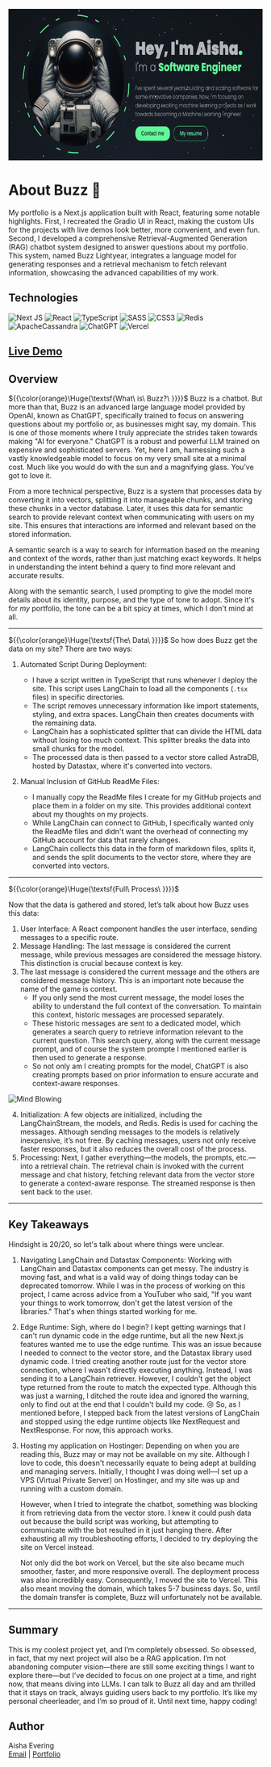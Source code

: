 <p align="center">
   <img src="https://github.com/AishaEvering/Portfolio_2/blob/main/header.png" height="300" width="600" alt="My Assistant Logo">
</p>

# About Buzz 🤖

My portfolio is a Next.js application built with React, featuring some notable highlights. First, I recreated the Gradio UI in React, making the custom UIs 
for the projects with live demos look better, more convenient, and even fun. Second, I developed a comprehensive Retrieval-Augmented Generation (RAG) chatbot 
system designed to answer questions about my portfolio. This system, named Buzz Lightyear, integrates a language model for generating responses and a retrieval 
mechanism to fetch relevant information, showcasing the advanced capabilities of my work.

## Technologies
![Next JS](https://img.shields.io/badge/Next-black?style=for-the-badge&logo=next.js&logoColor=white)
![React](https://img.shields.io/badge/react-%2320232a.svg?style=for-the-badge&logo=react&logoColor=%2361DAFB)
![TypeScript](https://img.shields.io/badge/typescript-%23007ACC.svg?style=for-the-badge&logo=typescript&logoColor=white)
![SASS](https://img.shields.io/badge/SASS-hotpink.svg?style=for-the-badge&logo=SASS&logoColor=white)
![CSS3](https://img.shields.io/badge/css3-%231572B6.svg?style=for-the-badge&logo=css3&logoColor=white)
![Redis](https://img.shields.io/badge/redis-%23DD0031.svg?style=for-the-badge&logo=redis&logoColor=white)
![ApacheCassandra](https://img.shields.io/badge/cassandra-%231287B1.svg?style=for-the-badge&logo=apache-cassandra&logoColor=white)
![ChatGPT](https://img.shields.io/badge/chatGPT-74aa9c?style=for-the-badge&logo=openai&logoColor=white)
![Vercel](https://img.shields.io/badge/vercel-%23000000.svg?style=for-the-badge&logo=vercel&logoColor=white)

## [Live Demo](https://aishaeportfolio.com/)

## Overview
${{\color{orange}\Huge{\textsf{What\ is\ Buzz?\ \}}}}\$
Buzz is a chatbot. But more than that, Buzz is an advanced large language model provided by OpenAI, known as ChatGPT, specifically trained to focus on answering questions about my portfolio or, as businesses might say, my domain. This is one of those moments where I truly appreciate the strides taken towards making "AI for everyone." ChatGPT is a robust and powerful LLM trained on expensive and sophisticated servers.  Yet, here I am, harnessing such a vastly knowledgeable model to focus on my very small site at a minimal cost. Much like you would do with the sun and a magnifying glass.  You’ve got to love it.

From a more technical perspective, Buzz is a system that processes data by converting it into vectors, splitting it into manageable chunks, and storing these chunks in a vector database. Later, it uses this data for semantic search to provide relevant context when communicating with users on my site. This ensures that interactions are informed and relevant based on the stored information.

A semantic search is a way to search for information based on the meaning and context of the words, rather than just matching exact keywords. It helps in understanding the intent behind a query to find more relevant and accurate results.

Along with the semantic search, I used prompting to give the model more details about its identity, purpose, and the type of tone to adopt. Since it's for *my* portfolio, the tone can be a bit spicy at times, which I don't mind at all.
***

${{\color{orange}\Huge{\textsf{The\ Data\ \}}}}\$
So how does Buzz get the data on my site? There are two ways:

1. Automated Script During Deployment:

   - I have a script written in TypeScript that runs whenever I deploy the site. This script uses LangChain to load all the components (`.tsx` files) in specific directories.
   - The script removes unnecessary information like import statements, styling, and extra spaces. LangChain then creates documents with the remaining data.
   - LangChain has a sophisticated splitter that can divide the HTML data without losing too much context. This splitter breaks the data into small chunks for the model.
   - The processed data is then passed to a vector store called AstraDB, hosted by Datastax, where it's converted into vectors.
     
2. Manual Inclusion of GitHub ReadMe Files:

   - I manually copy the ReadMe files I create for my GitHub projects and place them in a folder on my site. This provides additional context about my thoughts on my projects.
   - While LangChain can connect to GitHub, I specifically wanted only the ReadMe files and didn't want the overhead of connecting my GitHub account for data that rarely changes.
   - LangChain collects this data in the form of markdown files, splits it, and sends the split documents to the vector store, where they are converted into vectors.
***

${{\color{orange}\Huge{\textsf{Full\ Process\ \}}}}\$

Now that the data is gathered and stored, let’s talk about how Buzz uses this data:

1. User Interface: A React component handles the user interface, sending messages to a specific route.
2. Message Handling: The last message is considered the current message, while previous messages are considered the message history. This distinction is crucial because context is key.
3. The last message is considered the current message and the others are considered message history.  This is an important note because the name of the game is context.
   - If you only send the most current message, the model loses the ability to understand the full context of the conversation. To maintain this context, historic messages are processed separately.
   - These historic messages are sent to a dedicated model, which generates a search query to retrieve information relevant to the current question. This search query, along with the current message prompt,
     and of course the system prompte I mentioned earlier is then used to generate a response.
   - So not only am I creating prompts for the model, ChatGPT is also creating prompts based on prior information to ensure accurate and context-aware responses.
     
![Mind Blowing](https://media.giphy.com/media/2fLgzU6ZNbqgj1jJy2/giphy.gif)

4. Initialization: A few objects are initialized, including the LangChainStream, the models, and Redis. Redis is used for caching the messages. Although sending messages to the models is relatively inexpensive, it’s not free. By caching messages, users not only receive faster responses, but it also reduces the overall cost of the process.
5. Processing: Next, I gather everything—the models, the prompts, etc.—into a retrieval chain. The retrieval chain is invoked with the current message and chat history, fetching relevant data from the vector store to generate a context-aware response. The streamed response is then sent back to the user.
***

## Key Takeaways
Hindsight is 20/20, so let's talk about where things were unclear.
1. Navigating LangChain and Datastax Components: Working with LangChain and Datastax components can get messy. The industry is moving fast, and what is a valid way of doing things today can be deprecated tomorrow. While I was in the process of working on this project, I came across advice from a YouTuber who said, "If you want your things to work tomorrow, don't get the latest version of the libraries." That's when things started working for me.
2. Edge Runtime: Sigh, where do I begin? I kept getting warnings that I can't run dynamic code in the edge runtime, but all the new Next.js features wanted me to use the edge runtime. This was an issue because I needed to connect to the vector store, and the Datastax library used dynamic code. I tried creating another route just for the vector store connection, where I wasn't directly executing anything. Instead, I was sending it to a LangChain retriever. However, I couldn't get the object type returned from the route to match the expected type. Although this was just a warning, I ditched the route idea and ignored the warning, only to find out at the end that I couldn't build my code. 😢 So, as I mentioned before, I stepped back from the latest versions of LangChain and stopped using the edge runtime objects like NextRequest and NextResponse. For now, this approach works.
3. Hosting my application on Hostinger:  Depending on when you are reading this, Buzz may or may not be available on my site. Although I love to code, this doesn't necessarily equate to being adept at building and managing servers. Initially, I thought I was doing well—I set up a VPS (Virtual Private Server) on Hostinger, and my site was up and running with a custom domain.

   However, when I tried to integrate the chatbot, something was blocking it from retrieving data from the vector store. I knew it could push data out because the build script was working, but attempting to communicate with the bot resulted in it just hanging there. After exhausting all my troubleshooting efforts, I decided to try deploying the site on Vercel instead.
   
   Not only did the bot work on Vercel, but the site also became much smoother, faster, and more responsive overall. The deployment process was also incredibly easy. Consequently, I moved the site to Vercel. This also meant moving the domain, which takes 5-7 business days. So, until the domain transfer is complete, Buzz will unfortunately not be available.
***


## Summary

This is my coolest project yet, and I’m completely obsessed. So obsessed, in fact, that my next project will also be a RAG application. I’m not abandoning computer vision—there are still some exciting things I want to explore there—but I’ve decided to focus on one project at a time, and right now, that means diving into LLMs. I can talk to Buzz all day and am thrilled that it stays on track, always guiding users back to my portfolio. It’s like my personal cheerleader, and I’m so proud of it. Until next time, happy coding!

## Author

Aisha Evering  
[Email](<shovon3000g@gmail.com>) | [Portfolio](https://aishaeportfolio.com/)



